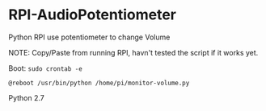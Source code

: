 # RPI-AudioPotentiometer
Python RPI use potentiometer to change Volume

NOTE: Copy/Paste from running RPI, havn't tested the script if it works yet.

Boot: 
```sudo crontab -e```

```@reboot /usr/bin/python /home/pi/monitor-volume.py```

Python 2.7
